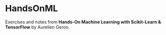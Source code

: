 # HandsOnML

Exercises and notes from **Hands-On Machine Learning with Scikit-Learn & TensorFlow** by Aurelien Geron.

